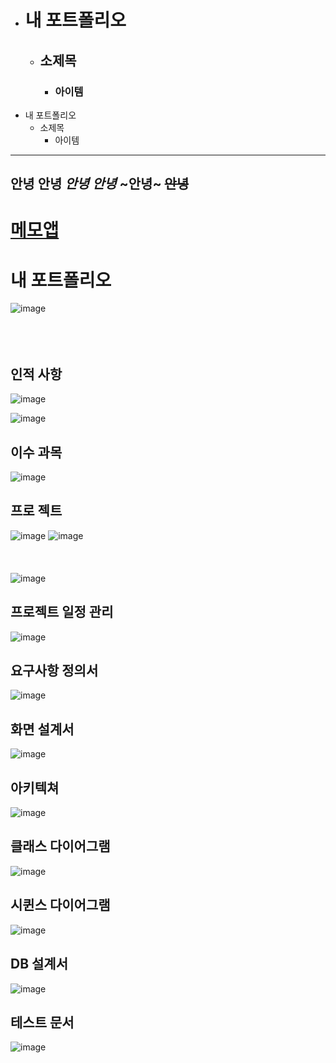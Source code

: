 - # 내 포트폴리오
  - ## 소제목 <!--들여쓰기는 tab을 누르면 가능-->
    - ### 아이템
- 내 포트폴리오
  - 소제목 <!--들여쓰기는 tab을 누르면 가능-->
    - 아이템
---

__안녕__
**안녕**
_안녕_
*안녕*
~안녕~
~~안녕~~
---

# [메모앱](https://github.com/Jung-ha1/Python)

# 내 포트폴리오
![image](https://user-images.githubusercontent.com/83272007/118616031-4ad44900-b7fc-11eb-9577-caaff4267dee.png)
<br/><br/><br/><br/>
## 인적&nbsp;사항
![image](https://user-images.githubusercontent.com/83272007/118616217-748d7000-b7fc-11eb-9fb6-6ae07aa8230c.png)
<!--두개의 차이점은 왼쪽 상단이다.-->
![image](https://user-images.githubusercontent.com/83272007/118616781-f7aec600-b7fc-11eb-8413-f7d2294b7cc1.png)

## 이수&nbsp;과목
![image](https://user-images.githubusercontent.com/83272007/118617064-3e9cbb80-b7fd-11eb-8ca3-991ebf38ca62.png)

## 프로&nbsp;젝트
![image](https://user-images.githubusercontent.com/83272007/118617210-5f651100-b7fd-11eb-8efb-00d05a27a1ed.png)
![image](https://user-images.githubusercontent.com/83272007/118617242-67bd4c00-b7fd-11eb-9c4f-032785428ae4.png)
<br/><br/><br/><br/>
![image](https://user-images.githubusercontent.com/83272007/118617279-70158700-b7fd-11eb-8f76-fadcb4a220e1.png)

## 프로젝트&nbsp;일정&nbsp;관리
![image](https://user-images.githubusercontent.com/83272007/118617745-e1edd080-b7fd-11eb-81ce-43891f625d63.png)

## 요구사항&nbsp;정의서
![image](https://user-images.githubusercontent.com/83272007/118617783-eca86580-b7fd-11eb-8832-49a59114c91d.png)

## 화면&nbsp;설계서
![image](https://user-images.githubusercontent.com/83272007/118617808-f0d48300-b7fd-11eb-83e7-0bc0d16f270c.png)

## 아키텍쳐
![image](https://user-images.githubusercontent.com/83272007/118617824-f5993700-b7fd-11eb-818f-29110945d883.png)

## 클래스&nbsp;다이어그램
![image](https://user-images.githubusercontent.com/83272007/118617907-0a75ca80-b7fe-11eb-823d-34b5d72c1057.png)

## 시퀸스&nbsp;다이어그램
![image](https://user-images.githubusercontent.com/83272007/118617930-11044200-b7fe-11eb-9a38-b0c4c9afec8a.png)

## DB&nbsp;설계서
![image](https://user-images.githubusercontent.com/83272007/118617981-1feaf480-b7fe-11eb-9b69-e0778d238dcf.png)

## 테스트&nbsp;문서
![image](https://user-images.githubusercontent.com/83272007/118618005-26796c00-b7fe-11eb-8173-4eb9bb7b43ca.png)
